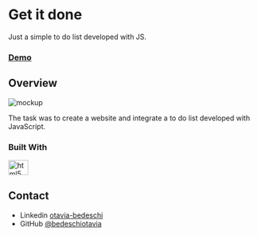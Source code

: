 <h1>Get it done</h1>

<div>
   Just a simple to do list developed with JS.
</div>

<div>
  <h3>
    <a href="https://#">
      Demo
    </a>
  </h3>
</div>

<!-- OVERVIEW -->

## Overview

![mockup]()

The task was to create a website and integrate a to do list developed with JavaScript.

### Built With

<img alt="html5 logo" align="center" height="30" width="40" src="https://cdn.jsdelivr.net/gh/devicons/devicon/icons/html5/html5-plain.svg" data-canonical-src="https://cdn.jsdelivr.net/gh/devicons/devicon/icons/html5/html5-plain.svg" style="max-width: 100%;">

## Contact

- Linkedin [otavia-bedeschi](https://{www.linkedin.com/in/otavia-bedeschi/})
- GitHub [@bedeschiotavia](https://{https://github.com/bedeschiotavia})

<!-- LINKS & IMAGES -->
[HTML]: https://cdn.jsdelivr.net/gh/devicons/devicon/icons/html5/html5-plain.svg